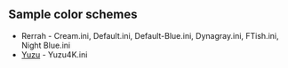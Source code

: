 ## Sample color schemes
- Rerrah - Cream.ini, Default.ini, Default-Blue.ini, Dynagray.ini, FTish.ini, Night Blue.ini
- [Yuzu] - Yuzu4K.ini

[Yuzu]: https://twitter.com/Yuzu4K
